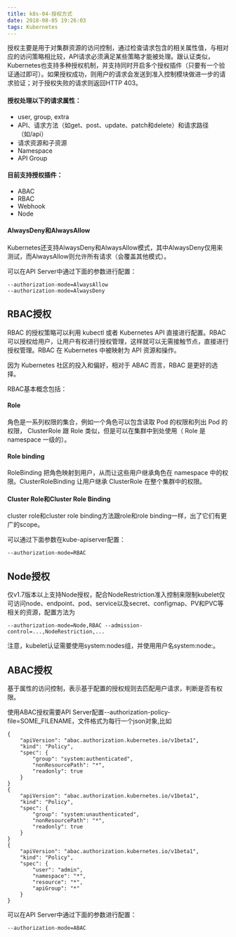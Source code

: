 ```yaml
---
title: k8s-04-授权方式
date: 2018-08-05 19:26:03
tags: Kubernetes
---
```


授权主要是用于对集群资源的访问控制，通过检查请求包含的相关属性值，与相对应的访问策略相比较，API请求必须满足某些策略才能被处理。跟认证类似，Kubernetes也支持多种授权机制，并支持同时开启多个授权插件（只要有一个验证通过即可）。如果授权成功，则用户的请求会发送到准入控制模块做进一步的请求验证；对于授权失败的请求则返回HTTP 403。

#### 授权处理以下的请求属性：

- user, group, extra
- API、请求方法（如get、post、update、patch和delete）和请求路径（如/api）
- 请求资源和子资源
- Namespace
- API Group

#### 目前支持授权插件：

- ABAC
- RBAC
- Webhook
- Node


#### AlwaysDeny和AlwaysAllow
Kubernetes还支持AlwaysDeny和AlwaysAllow模式，其中AlwaysDeny仅用来测试，而AlwaysAllow则允许所有请求（会覆盖其他模式）。

可以在API Server中通过下面的参数进行配置：


```
--authorization-mode=AlwaysAllow
--authorization-mode=AlwaysDeny
```

## RBAC授权
RBAC 的授权策略可以利用 kubectl 或者 Kubernetes API 直接进行配置。RBAC 可以授权给用户，让用户有权进行授权管理，这样就可以无需接触节点，直接进行授权管理。RBAC 在 Kubernetes 中被映射为 API 资源和操作。

因为 Kubernetes 社区的投入和偏好，相对于 ABAC 而言，RBAC 是更好的选择。

RBAC基本概念包括：

#### Role

角色是一系列权限的集合，例如一个角色可以包含读取 Pod 的权限和列出 Pod 的权限， ClusterRole 跟 Role 类似，但是可以在集群中到处使用（ Role 是 namespace 一级的）。

#### Role binding

RoleBinding 把角色映射到用户，从而让这些用户继承角色在 namespace 中的权限。ClusterRoleBinding 让用户继承 ClusterRole 在整个集群中的权限。

#### Cluster Role和Cluster Role Binding
cluster role和cluster role binding方法跟role和role binding一样，出了它们有更广的scope。

可以通过下面参数在kube-apiserver配置：

```
--authorization-mode=RBAC
```


## Node授权

仅v1.7版本以上支持Node授权，配合NodeRestriction准入控制来限制kubelet仅可访问node、endpoint、pod、service以及secret、configmap、PV和PVC等相关的资源，配置方法为

```
--authorization-mode=Node,RBAC --admission-control=...,NodeRestriction,...
```
注意，kubelet认证需要使用system:nodes组，并使用用户名system:node:<nodeName>。

## ABAC授权
基于属性的访问控制，表示基于配置的授权规则去匹配用户请求，判断是否有权限。

使用ABAC授权需要API Server配置--authorization-policy-file=SOME_FILENAME，文件格式为每行一个json对象,比如


```
{
    "apiVersion": "abac.authorization.kubernetes.io/v1beta1",
    "kind": "Policy",
    "spec": {
        "group": "system:authenticated",
        "nonResourcePath": "*",
        "readonly": true
    }
}
{
    "apiVersion": "abac.authorization.kubernetes.io/v1beta1",
    "kind": "Policy",
    "spec": {
        "group": "system:unauthenticated",
        "nonResourcePath": "*",
        "readonly": true
    }
}
{
    "apiVersion": "abac.authorization.kubernetes.io/v1beta1",
    "kind": "Policy",
    "spec": {
        "user": "admin",
        "namespace": "*",
        "resource": "*",
        "apiGroup": "*"
    }
}
```

可以在API Server中通过下面的参数进行配置：

```
--authorization-mode=ABAC
```